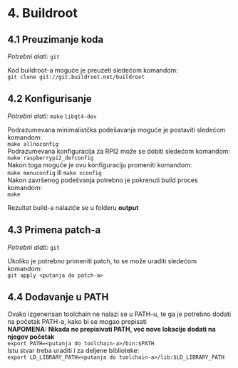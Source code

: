 # 4. Buildroot

## 4.1 Preuzimanje koda
*Potrebni alati:* `git`

Kod buildroot-a moguće je preuzeti sledećom komandom:  
`git clone git://git.buildroot.net/buildroot`  

## 4.2 Konfigurisanje
*Potrebni alati:* `make` `libqt4-dev`

Podrazumevana minimalistčka podešavanja moguće je postaviti sledećom komandom:  
`make allnoconfig`  
Podrazumevana konfiguracija za RPI2 može se dobiti sledećom komandom:  
`make raspberrypi2_defconfig`  
Nakon toga moguće je ovu konfiguraciju promeniti komandom:  
`make menuconfig` ili `make xconfig`  
Nakon završenog podešvanja potrebno je pokrenuti build proces komandom:  
`make`

Rezultat build-a nalaziće se u folderu **output**

## 4.3 Primena patch-a
*Potrebni alati:* `git`

Ukoliko je potrebno primeniti patch, to se može uraditi sledećom komandom:  
`git apply <putanja do patch-a>`

## 4.4 Dodavanje u PATH

Ovako izgenerisan toolchain ne nalazi se u PATH-u, te ga je potrebno dodati na početak PATH-a, kako bi se mogao prepisati  
**NAPOMENA: Nikada ne prepisivati PATH, već nove lokacije dodati na njegov početak**  
`export PATH=<putanja do toolchain-a>/bin:$PATH`  
Istu stvar treba uraditi i za deljene biblioteke:  
`export LD_LIBRARY_PATH=<putanja do toolchain-a>/lib:$LD_LIBRARY_PATH`
